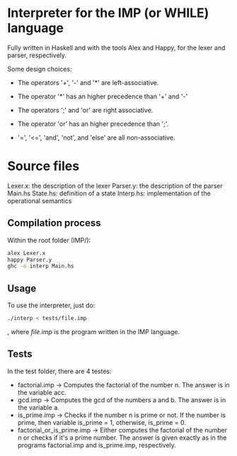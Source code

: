 # Interpreter for the IMP (or WHILE) language
Fully written in Haskell and with the tools Alex and Happy, for the lexer and parser, respectively.

Some design choices:
- The operators '+', '-' and '*' are left-associative.
- The operator '*' has an higher precedence than '+' and '-'  

- The operators ';' and 'or' are right associative.
- The operator 'or' has an higher precedence than ';'.

- '=', '<=', 'and', 'not', and 'else' are all non-associative.

# Source files
Lexer.x: the description of the lexer
Parser.y: the description of the parser
Main.hs
State.hs: definition of a state
Interp.hs: implementation of the operational semantics

## Compilation process
Within the root folder (IMP/):
```bash
alex Lexer.x
happy Parser.y
ghc -o interp Main.hs
```

## Usage
To use the interpreter, just do:
```bash
./interp < tests/file.imp
```
, where *file.imp* is the program written in the IMP language. 

## Tests
In the test folder, there are 4 testes:
- factorial.imp -> Computes the factorial of the number n. The answer is in the variable acc.
- gcd.imp -> Computes the gcd of the numbers a and b. The answer is in the variable a.
- is_prime.imp -> Checks if the number n is prime or not. If the number is prime, then variable is_prime = 1, otherwise, is_prime = 0.
- factorial_or_is_prime.imp -> Either computes the factorial of the number n or checks if it's a prime number. The answer is given exactly as in the programs factorial.imp and is_prime.imp, respectively.